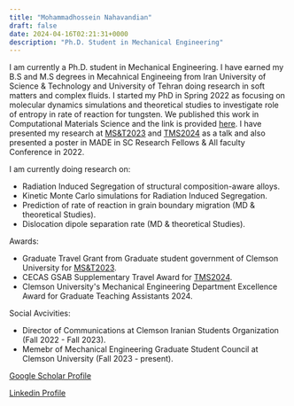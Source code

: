 ```yaml
---
title: "Mohammadhossein Nahavandian"
draft: false
date: 2024-04-16T02:21:31+0000
description: "Ph.D. Student in Mechanical Engineering"
---
```



I am currently a Ph.D. student in Mechanical Engineering. I have earned my B.S and M.S degrees in Mecahnical Engineeing from Iran University of Science & Technology and University of Tehran doing research in soft matters and complex fluids. I started my PhD in Spring 2022 as focusing on molecular dynamics simulations and theoretical studies to investigate role of entropy in rate of reaction for tungsten. We published this work in Computational Materials Science and the link is provided [here](https://doi.org/10.1016/j.commatsci.2024.112954). I have presented my research at [MS&T2023](https://www.tms.org/TMS2023/TMS2023/Default.aspx) and [TMS2024](https://www.tms.org/TMS2024/TMS2024/Default.aspx) as a talk and also presented a poster in MADE in SC Research Fellows & All faculty Conference in 2022.


I am currently doing research on:

- Radiation Induced Segregation of structural composition-aware alloys. 
- Kinetic Monte Carlo simulations for Radiation Induced Segregation.
- Prediction of rate of reaction in grain boundary migration (MD & theoretical Studies).
- Dislocation dipole separation rate (MD & theoretical Studies).

Awards:
- Graduate Travel Grant from Graduate student government of Clemson University for [MS&T2023](https://www.tms.org/TMS2023/TMS2023/Default.aspx).
- CECAS GSAB Supplementary Travel Award for [TMS2024](https://www.tms.org/TMS2024/TMS2024/Default.aspx).
- Clemson University's Mechanical Engineering Department Excellence Award for Graduate Teaching Assistants 2024.


Social Avcivities:
- Director of Communications at Clemson Iranian Students Organization (Fall 2022 - Fall 2023).
- Memebr of Mechanical Engineering Graduate Student Council at Clemson University (Fall 2023 - present).


[Google Scholar Profile](https://scholar.google.com/citations?user=QivkGJoAAAAJ&hl=en)

[Linkedin Profile](www.linkedin.com/in/mohammadhossein-nahavandian) 
